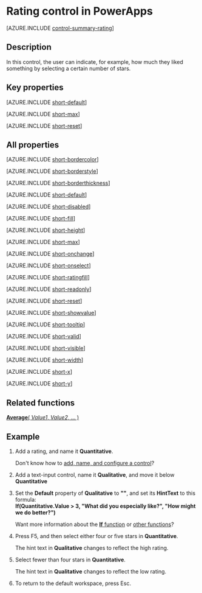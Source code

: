 <properties
    pageTitle="Rating control: reference | Microsoft PowerApps"
    description="Information, including properties and examples, about the rating control"
    services=""
    suite="powerapps"
    documentationCenter="na"
    authors="aftowen"
    manager="erikre"
    editor=""
    tags=""/>

<tags
   ms.service="powerapps"
   ms.devlang="na"
   ms.topic="article"
   ms.tgt_pltfrm="na"
   ms.workload="na"
   ms.date="03/09/2016"
   ms.author="anneta"/>

# Rating control in PowerApps #
[AZURE.INCLUDE [control-summary-rating](../../includes/control-summary-rating.md)]

## Description ##
In this control, the user can indicate, for example, how much they liked something by selecting a certain number of stars.

## Key properties ##

[AZURE.INCLUDE [short-default](../../includes/short-default.md)]

[AZURE.INCLUDE [short-max](../../includes/short-max.md)]

[AZURE.INCLUDE [short-reset](../../includes/short-reset.md)]

## All properties ##

[AZURE.INCLUDE [short-bordercolor](../../includes/short-bordercolor.md)]

[AZURE.INCLUDE [short-borderstyle](../../includes/short-borderstyle.md)]

[AZURE.INCLUDE [short-borderthickness](../../includes/short-borderthickness.md)]

[AZURE.INCLUDE [short-default](../../includes/short-default.md)]

[AZURE.INCLUDE [short-disabled](../../includes/short-disabled.md)]

[AZURE.INCLUDE [short-fill](../../includes/short-fill.md)]

[AZURE.INCLUDE [short-height](../../includes/short-height.md)]

[AZURE.INCLUDE [short-max](../../includes/short-max.md)]

[AZURE.INCLUDE [short-onchange](../../includes/short-onchange.md)]

[AZURE.INCLUDE [short-onselect](../../includes/short-onselect.md)]

[AZURE.INCLUDE [short-ratingfill](../../includes/short-ratingfill.md)]

[AZURE.INCLUDE [short-readonly](../../includes/short-readonly.md)]

[AZURE.INCLUDE [short-reset](../../includes/short-reset.md)]

[AZURE.INCLUDE [short-showvalue](../../includes/short-showvalue.md)]

[AZURE.INCLUDE [short-tooltip](../../includes/short-tooltip.md)]

[AZURE.INCLUDE [short-valid](../../includes/short-valid.md)]

[AZURE.INCLUDE [short-visible](../../includes/short-visible.md)]

[AZURE.INCLUDE [short-width](../../includes/short-width.md)]

[AZURE.INCLUDE [short-x](../../includes/short-x.md)]

[AZURE.INCLUDE [short-y](../../includes/short-y.md)]

## Related functions ##

[**Average**( *Value1*, *Value2,* ... )](function-aggregates.md)

## Example ##
1. Add a rating, and name it **Quantitative**.

	Don't know how to [add, name, and configure a control](add-configure-controls.md)?

1. Add a text-input control, name it **Qualitative**, and move it below **Quantitative**

1. Set the **Default** property of **Qualitative** to **""**, and set its **HintText** to this formula:
<br>**If(Quantitative.Value > 3, "What did you especially like?", "How might we do better?")**

	Want more information about the [**If** function](function-if.md) or [other functions](formula-reference.md)?

1. Press F5, and then select either four or five stars in **Quantitative**.

	The hint text in **Qualitative** changes to reflect the high rating.

1. Select fewer than four stars in **Quantitative**.

	The hint text in **Qualitative** changes to reflect the low rating.

1. To return to the default workspace, press Esc.
